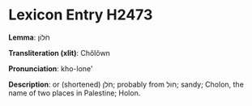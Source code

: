 # Lexicon Entry H2473

**Lemma**: חֹלוֹן

**Transliteration (xlit)**: Chôlôwn

**Pronunciation**: kho-lone'

**Description**:
or (shortened) חֹלֹן; probably from חוֹל; sandy; Cholon, the name of two places in Palestine; Holon.

